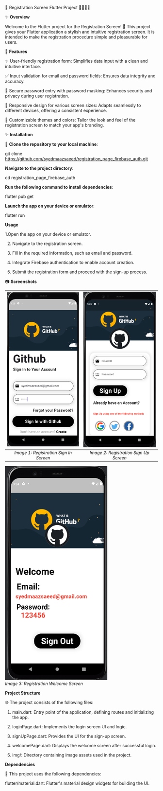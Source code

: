 🚀 Registration Screen Flutter Project 🧑🏻‍💻🧑

✨ **Overview**

Welcome to the Flutter project for the Registration Screen! 🎉 This project gives your Flutter application a stylish and intuitive registration screen. It is intended to make the registration procedure simple and pleasurable for users.

🚀 **Features**

✨ User-friendly registration form: Simplifies data input with a clean and intuitive interface.

✅ Input validation for email and password fields: Ensures data integrity and accuracy.

🔐 Secure password entry with password masking: Enhances security and privacy during user registration.

📱 Responsive design for various screen sizes: Adapts seamlessly to different devices, offering a consistent experience.

🎨 Customizable themes and colors: Tailor the look and feel of the registration screen to match your app's branding.

✨ **Installation**

 🔐 **Clone the repository to your local machine**:


git clone https://github.com/syedmaazsaeed/registration_page_firebase_auth.git

**Navigate to the project directory**:

cd registration_page_firebase_auth

**Run the following command to install dependencies**:

flutter pub get

**Launch the app on your device or emulato**r:

flutter run

**Usage**

1.Open the app on your device or emulator.

2. Navigate to the registration screen.

3. Fill in the required information, such as email and password.

4. Integrate Firebase authentication to enable account creation.

5. Submit the registration form and proceed with the sign-up process.


📷 **Screenshots**

| ![Registration Sign In Screen](img/Sign_In_Screen.png) | ![Registration Sign Up Screen](img/Sign_Up_Screen.png) |
|:-------------------------------------------------------:|:-------------------------------------------------------:|
|            *Image 1: Registration Sign In Screen*       |            *Image 2: Registration Sign Up Screen*       |

![Registration Welcome Screen](img/welcome-screen.png)  
*Image 3: Registration Welcome Screen*



**Project Structure**

🌐 The project consists of the following files:

1. main.dart: Entry point of the application, defining routes and initializing the app.

2. loginPage.dart: Implements the login screen UI and logic.

3. signUpPage.dart: Provides the UI for the sign-up screen.

4. welcomePage.dart: Displays the welcome screen after successful login.

5. img/: Directory containing image assets used in the project.

**Dependencies**

🤖 This project uses the following dependencies:

flutter/material.dart: Flutter's material design widgets for building the UI.
